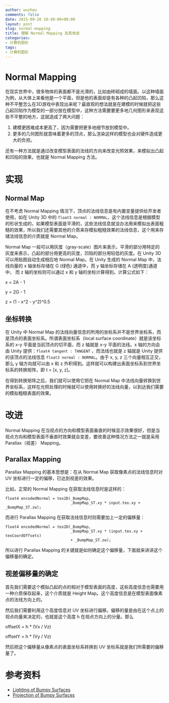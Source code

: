 ```yaml
---
author: wuzhou
comments: false
date: 2015-09-20 10:49:00+00:00
layout: post
slug: normal-mapping
title: 理解 Normal Mapping 及其改进
categories:
- 计算机图形
tags:
- 计算机图形
---
```


# Normal Mapping

在现实世界中，很多物体的表面都不是光滑的，比如由砖砌成的墙面。以这种墙面为例，从大体上来看他是一个平面，但是他的表面却是有各种的凸起凹陷，那么这种不平整怎么在3D游戏中表现出来呢？最直观的想法就是在建模的时候就把这些凸起凹陷作为模型的一部分放在模型中，这种方法需要要更多地几何图形来表现这些不平整的地方，这就造成了两大问题：

1. 建模更困难成本更高了，因为需要把更多地细节放到模型中。
2. 更多的几何图形就意味着更多的顶点，那么渲染这样的模型也会对硬件造成更大的负担。

还有一种方法就是通过改变模型表面的法线的方向来改变光照效果，来模拟出凸起和凹陷的效果，也就是 Normal Mapping 方法。

# 实现

## Normal Map

在不考虑 Normal Mapping 情况下，顶点的法线信息是有内置变量提供给开发者使用，如在 Unity 3D 中的 `float3 normal : NORMAL`，这个法线信息是根据模型的形状生成的，如果模型表面是平滑的，这些法线信息就没办法用来模拟出表面粗糙的效果，所以我们还需要其他的介质来存模拟粗糙效果的法线信息，这个用来存储法线信息的介质就是 Normal Map。

Normal Map 一般可以用灰度（gray-scale）图片来表示，平滑的部分用特定的灰度来表示，凸起的部分用更高的灰度，凹陷的部分用较低的灰度。在 Unity 3D 可以用贴图自动生成相应地 Normal Map。在 Unity 生成的 Normal Map 中，法线向量的 x 轴坐标存储在 G (绿色) 通道中，而 y 轴坐标存储在 A (透明度)通道中， 而 z 轴的坐标则可以通过 x 和 y 轴的坐标计算得到。计算公式如下：

x = 2A - 1

y = 2G - 1

z = (1 - x^2 - y^2)^0.5

## 坐标转换

在 Unity 中 Normal Map 的法线向量信息的所用的坐标系并不是世界坐标系，而是顶点的表面坐标系。所谓表面坐标系（local surface coordinate）就是该坐标系的 x-y 平面是当前顶点的切平面，而 z 轴就是 x-y 平面的法线。x 轴的方向会由 Unity 提供：`float4 tangent : TANGENT` ，而法线也就是 z 轴就是 Unity 提供的该顶点的法线信息 `float3 normal : NORMAL`。由于 x, y, z 三个向量相互正交，那么 y 轴方向就可以由 x 和 z 外积得到。这样就可以构建出表面坐标系到世界坐标系的转换矩阵，即 t = [x, y, z]。

在得到转换矩阵之后，我们就可以使用它把在 Normal Map 中法线向量转换到世界坐标系，这样在光照处理的时候就可以使用转换好的法线向量，以到达我们需要的模拟粗糙表面的效果。

# 改进

Normal Mapping 在当视点的方向和模型表面垂直的时候显示效果很好，但是当视点方向和模型表面不垂直时效果就会变差，要改善这种情况方法之一就是采用 Parallax（视差） Mapping。

## Parallax Mapping

Parallax Mapping 的基本思想是：在从 Normal Map 获取像素点的法线信息时对 UV 坐标进行一定的偏移，已达到视差的效果。

比如，正常的 Normal Mapping 在获取法线信息时是这样的：

```
float4 encodedNormal = tex2D(_BumpMap,
              	 			 _BumpMap_ST.xy * input.tex.xy + _BumpMap_ST.zw);
```

而进行 Parallax Mapping 在获取法线信息时则需要加上一定的偏移量：

```
float4 encodedNormal = tex2D(_BumpMap,
               				 _BumpMap_ST.xy * (input.tex.xy + texCoordOffsets)
                             + _BumpMap_ST.zw);
```

所以进行 Parallax Mapping 的关键就是如何确定这个偏移量，下面就来讲讲这个偏移量的确定。

## 视差偏移量的确定

首先我们需要这个模拟凸起的点的相对于模型表面的高度，这些高度信息也需要用一种介质保存起来，这个介质就是 Height Map。这个高度信息是在模型表面像素点的法线方向上的。

然后我们需要利用这个高度信息对 UV 坐标进行偏移。偏移的量是由在这个点上的视点向量来决定的，也就是这个高度 h 在视点方向上的分量。那么

offsetX = h * (Vx / Vz)

offsetY = h * (Vy / Vz)

然后把这个偏移量从像素点的表面坐标系转换到 UV 坐标系就是我们所需要的偏移量了。

# 参考资料

* [Lighting of Bumpy Surfaces](https://en.wikibooks.org/wiki/Cg_Programming/Unity/Lighting_of_Bumpy_Surfaces)
* [Projection of Bumpy Surfaces](https://en.wikibooks.org/wiki/Cg_Programming/Unity/Projection_of_Bumpy_Surfaces)
